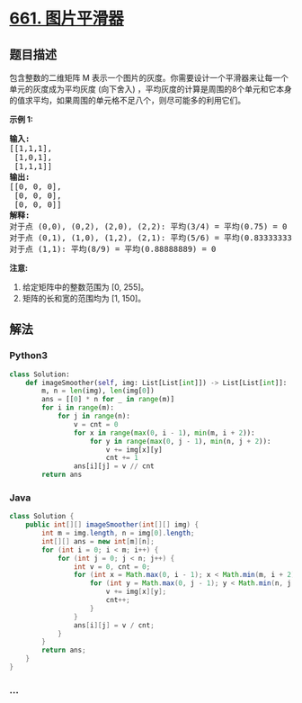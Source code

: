 # [661. 图片平滑器](https://leetcode-cn.com/problems/image-smoother)



## 题目描述

<!-- 这里写题目描述 -->

<p>包含整数的二维矩阵 M 表示一个图片的灰度。你需要设计一个平滑器来让每一个单元的灰度成为平均灰度&nbsp;(向下舍入) ，平均灰度的计算是周围的8个单元和它本身的值求平均，如果周围的单元格不足八个，则尽可能多的利用它们。</p>

<p><strong>示例 1:</strong></p>

<pre>
<strong>输入:</strong>
[[1,1,1],
 [1,0,1],
 [1,1,1]]
<strong>输出:</strong>
[[0, 0, 0],
 [0, 0, 0],
 [0, 0, 0]]
<strong>解释:</strong>
对于点 (0,0), (0,2), (2,0), (2,2): 平均(3/4) = 平均(0.75) = 0
对于点 (0,1), (1,0), (1,2), (2,1): 平均(5/6) = 平均(0.83333333) = 0
对于点 (1,1): 平均(8/9) = 平均(0.88888889) = 0
</pre>

<p><strong>注意:</strong></p>

<ol>
	<li>给定矩阵中的整数范围为 [0, 255]。</li>
	<li>矩阵的长和宽的范围均为&nbsp;[1, 150]。</li>
</ol>


## 解法

<!-- 这里可写通用的实现逻辑 -->

<!-- tabs:start -->

### **Python3**

<!-- 这里可写当前语言的特殊实现逻辑 -->

```python
class Solution:
    def imageSmoother(self, img: List[List[int]]) -> List[List[int]]:
        m, n = len(img), len(img[0])
        ans = [[0] * n for _ in range(m)]
        for i in range(m):
            for j in range(n):
                v = cnt = 0
                for x in range(max(0, i - 1), min(m, i + 2)):
                    for y in range(max(0, j - 1), min(n, j + 2)):
                        v += img[x][y]
                        cnt += 1
                ans[i][j] = v // cnt
        return ans
```

### **Java**

<!-- 这里可写当前语言的特殊实现逻辑 -->

```java
class Solution {
    public int[][] imageSmoother(int[][] img) {
        int m = img.length, n = img[0].length;
        int[][] ans = new int[m][n];
        for (int i = 0; i < m; i++) {
            for (int j = 0; j < n; j++) {
                int v = 0, cnt = 0;
                for (int x = Math.max(0, i - 1); x < Math.min(m, i + 2); x++) {
                    for (int y = Math.max(0, j - 1); y < Math.min(n, j + 2); y++) {
                        v += img[x][y];
                        cnt++;
                    }
                }
                ans[i][j] = v / cnt;
            }
        }
        return ans;
    }
}
```

### **...**

```

```

<!-- tabs:end -->
